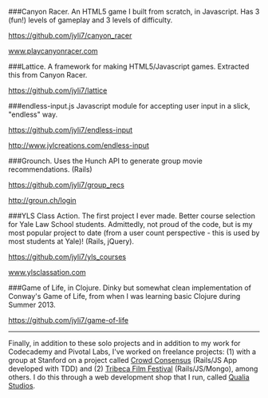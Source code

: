 ###Canyon Racer.
An HTML5 game I built from scratch, in Javascript. Has 3 (fun!) levels of gameplay and 3 levels of difficulty.

https://github.com/jyli7/canyon_racer

www.playcanyonracer.com

###Lattice.
A framework for making HTML5/Javascript games. Extracted this from Canyon Racer.

https://github.com/jyli7/lattice

###endless-input.js
Javascript module for accepting user input in a slick, "endless" way.

https://github.com/jyli7/endless-input

http://www.jylcreations.com/endless-input


###Grounch.
Uses the Hunch API to generate group movie recommendations. (Rails)

https://github.com/jyli7/group_recs

http://groun.ch/login


###YLS Class Action.
The first project I ever made. Better course selection for Yale Law School students. Admittedly, not proud of the code, but is my most popular project to date (from a user count perspective - this is used by most students at Yale)! (Rails, jQuery).

https://github.com/jyli7/yls_courses

www.ylsclassation.com

###Game of Life, in Clojure.
Dinky but somewhat clean implementation of Conway's Game of Life, from when I was learning basic Clojure during Summer 2013.

https://github.com/jyli7/game-of-life

---
Finally, in addition to these solo projects and in addition to my work for Codecademy and Pivotal Labs, I've worked on freelance projects: (1) with a group at Stanford on a project called [Crowd Consensus](https://crowdconsensus.herokuapp.com/) (Rails/JS App developed with TDD) and (2) [Tribeca Film Festival](www.tribecafilm.com) (Rails/JS/Mongo), among others. I do this through a web development shop that I run, called [Qualia Studios](http://www.meetqualia.com).